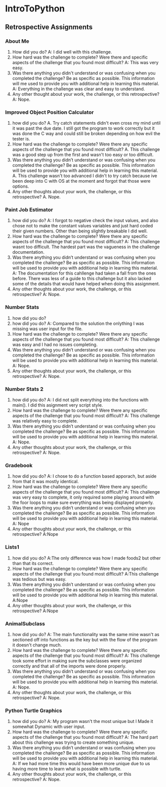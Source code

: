 # IntroToPython

## Retrospective Assignments
### About Me
1. How did you do?
A: I did well with this challenge.
2. How hard was the challenge to complete? Were there and specific aspects of the challenge that you found most difficult?
A: This was very easy.
3. Was there anything you didn't understand or was confusing when you completed the challenge? Be as specific as possible. This information will me used to provide you with additional help in learning this material.
A: Everything in the challenge was clear and easy to understand.
4. Any other thought about your work, the challenge, or this retrospective?
A: Nope.

### Improved Object Position Calculator
1. how did you do?
A. Try catch statements didn't even cross my mind until it was past the due date. I still got the program to work correctly but it was done the C way and could still be broken depending on how evil the tester is.
2. How hard was the challenge to complete? Were there any specific aspects of the challenge that you found most difficult?
A. This challenge was a good step up from the first and wasn't too easy or too difficult.
3. Was there anything you didn’t understand or was confusing when you completed the challenge? Be as specific as possible. This information will be used to provide you with additional help in learning this material.
A. This challenge wasn't too advanced I didn't to try catch because ive been deep into C with OS at the moment and forgot that those were options.
4. Any other thoughts about your work, the challenge, or this retrospective?
A. Nope.

### Paint Job Estimator
1. how did you do?
A: I forgot to negative check the input values, and also chose not to make the constant values variables and just hard coded their given numbers. Other than being slightly breakable I did well.
2. How hard was the challenge to complete? Were there any specific aspects of the challenge that you found most difficult?
A: This challenge wasnt too difficult. The hardest part was the vagueness in the challenge documentation.
3. Was there anything you didn’t understand or was confusing when you completed the challenge? Be as specific as possible. This information will be used to provide you with additional help in learning this material.
A: The documentation for this cahllenge had taken a fall from the ones before. There was less of a guide to this challenge but it also lacked some of the details that would have helped when doing this assignment.
4. Any other thoughts about your work, the challenge, or this retrospective?
A: Nope.

### Number Stats
1. how did you do?
1. how did you do?
A: Compared to the solution the onlything I was missing was user input for the file.
2. How hard was the challenge to complete? Were there any specific aspects of the challenge that you found most difficult?
A: This challenge was easy and I had no issues completing.
3. Was there anything you didn’t understand or was confusing when you completed the challenge? Be as specific as possible. This information will be used to provide you with additional help in learning this material.
A: Nope.
4. Any other thoughts about your work, the challenge, or this retrospective?
A: Nope.

### Number Stats 2
1. how did you do?
A: I did not split everything into the functions with main(). I did this asignment very script style.
2. How hard was the challenge to complete? Were there any specific aspects of the challenge that you found most difficult?
A: This challenge was relatively easy to complete.
3. Was there anything you didn’t understand or was confusing when you completed the challenge? Be as specific as possible. This information will be used to provide you with additional help in learning this material.
A: Nope.
4. Any other thoughts about your work, the challenge, or this retrospective?
A: Nope.

### Gradebook
1. how did you do?
A: I chose to do a function based apporach, but aside from that it was mostly identical.
2. How hard was the challenge to complete? Were there any specific aspects of the challenge that you found most difficult?
A: This challenge was very easy to complete, it only required some playing around with the foor loops to make sure everything was being displayed properly.
3. Was there anything you didn’t understand or was confusing when you completed the challenge? Be as specific as possible. This information will be used to provide you with additional help in learning this material.
A: Nope
4. Any other thoughts about your work, the challenge, or this retrospective?
A:Nope

### Lists1 
1. how did you do?
A:The only difference was how I made foods2 but other than that its correct.
2. How hard was the challenge to complete? Were there any specific aspects of the challenge that you found most difficult?
A:This challenge was tedious but was easy.
3. Was there anything you didn’t understand or was confusing when you completed the challenge? Be as specific as possible. This information will be used to provide you with additional help in learning this material.
A:Nope
4. Any other thoughts about your work, the challenge, or this retrospective?
A:Nope

### AnimalSubclass
1. how did you do?
A: The main functionality was the same mine wasn't as sectioned off into functions as the key but with the flow of the program it doesn't change much.
2. How hard was the challenge to complete? Were there any specific aspects of the challenge that you found most difficult?
A: This challenge took some effort in making sure the subclasses were organized correctly and that all of the imports were done properly.
3. Was there anything you didn’t understand or was confusing when you completed the challenge? Be as specific as possible. This information will be used to provide you with additional help in learning this material.
A: Nope.
4. Any other thoughts about your work, the challenge, or this retrospective?
A: Nope.

### Python Turtle Graphics
1. how did you do?
A: My program wasn't the most unique but I Made it somewhat Dynamic with user input.
2. How hard was the challenge to complete? Were there any specific aspects of the challenge that you found most difficult?
A: The hard part about this challenge was trying to create something unique.
3. Was there anything you didn’t understand or was confusing when you completed the challenge? Be as specific as possible. This information will be used to provide you with additional help in learning this material.
A: If we had more time this would have been more unique due to us having more time to learn what is possible with turtle.
4. Any other thoughts about your work, the challenge, or this retrospective?
A: Nope.
